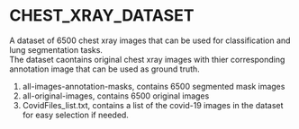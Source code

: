 # CHEST_XRAY_DATASET
A dataset of 6500 chest xray images that can be used for classification and lung segmentation tasks. 
</br>
The dataset caontains original chest xray images with thier corresponding annotation image that can be used as ground truth. 
1. all-images-annotation-masks, contains 6500 segmented mask images
2. all-original-images, contains 6500 original images 
3. CovidFiles_list.txt, contains a list of the covid-19 images in the dataset for easy selection if needed. 
